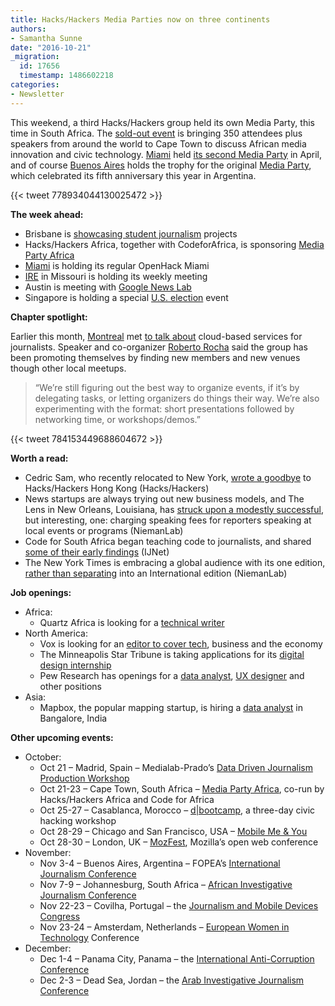 ```yaml
---
title: Hacks/Hackers Media Parties now on three continents
authors:
- Samantha Sunne
date: "2016-10-21"
_migration:
  id: 17656
  timestamp: 1486602218
categories:
- Newsletter
---
```


This weekend, a third Hacks/Hackers group held its own Media Party, this time in South Africa. The [sold-out event][1] is bringing 350 attendees plus speakers from around the world to Cape Town to discuss African media innovation and civic technology. [Miami][2] held [its second Media Party][3] in April, and of course [Buenos Aires][4] holds the trophy for the original [Media Party][5], which celebrated its fifth anniversary this year in Argentina.

{{< tweet 778934044130025472 >}}

**The week ahead:**

  * Brisbane is [showcasing student journalism][6] projects
  * Hacks/Hackers Africa, together with CodeforAfrica, is sponsoring [Media Party Africa][7]
  * [Miami][2] is holding its regular OpenHack Miami
  * [IRE][8] in Missouri is holding its weekly meeting
  * Austin is meeting with [Google News Lab][9]
  * Singapore is holding a special [U.S. election][10] event

**Chapter spotlight:**

Earlier this month, [Montreal][11] met [to talk about][12] cloud-based services for journalists. Speaker and co-organizer [Roberto Rocha][13] said the group has been promoting themselves by finding new members and new venues though other local meetups.

> &#8220;We&#8217;re still figuring out the best way to organize events, if it&#8217;s by delegating tasks, or letting organizers do things their way. We&#8217;re also experimenting with the format: short presentations followed by networking time, or workshops/demos.&#8221;

{{< tweet 784153449688604672 >}}

**Worth a read:**

  * Cedric Sam, who recently relocated to New York, [wrote a goodbye][14] to Hacks/Hackers Hong Kong (Hacks/Hackers)
  * News startups are always trying out new business models, and The Lens in New Orleans, Louisiana, has [struck upon a modestly successful][15], but interesting, one: charging speaking fees for reporters speaking at local events or programs (NiemanLab)
  * Code for South Africa began teaching code to journalists, and shared [some of their early findings][16] (IJNet)
  * The New York Times is embracing a global audience with its one edition, [rather than separating][17] into an International edition (NiemanLab)

**Job openings:**

  * Africa:
      * Quartz Africa is looking for a [technical writer][18]
  * North America:
      * Vox is looking for an [editor to cover tech][19], business and the economy
      * The Minneapolis Star Tribune is taking applications for its [digital design internship][20]
      * Pew Research has openings for a [data analyst][21], [UX designer][22] and other positions
  * Asia:
      * Mapbox, the popular mapping startup, is hiring a [data analyst][23] in Bangalore, India

**Other upcoming events:**

  * October:
      * Oct 21 &#8211; Madrid, Spain &#8211; Medialab-Prado&#8217;s [Data Driven Journalism Production Workshop][24]
      * Oct 21-23 &#8211; Cape Town, South Africa &#8211; [Media Party Africa][7], co-run by Hacks/Hackers Africa and Code for Africa
      * Oct 25-27 &#8211; Casablanca, Morocco &#8211; [d|bootcamp][25], a three-day civic hacking workshop
      * Oct 28-29 &#8211; Chicago and San Francisco, USA &#8211; [Mobile Me & You][26]
      * Oct 28-30 &#8211; London, UK &#8211; [MozFest][27], Mozilla&#8217;s open web conference
  * November:
      * Nov 3-4 &#8211; Buenos Aires, Argentina &#8211; FOPEA&#8217;s [International Journalism Conference][28]
      * Nov 7-9 &#8211; Johannesburg, South Africa &#8211; [African Investigative Journalism Conference][29]
      * Nov 22-23 &#8211; Covilha, Portugal &#8211; the [Journalism and Mobile Devices Congress][30]
      * Nov 23-24 &#8211; Amsterdam, Netherlands &#8211; [European Women in Technology][31] Conference
  * December:
      * Dec 1-4 &#8211; Panama City, Panama &#8211; the [International Anti-Corruption Conference][32]
      * Dec 2-3 &#8211; Dead Sea, Jordan &#8211; the [Arab Investigative Journalism Conference][33]

 [1]: https://t.co/lgTF1pRXCZ
 [2]: http://www.meetup.com/Hacks-Hackers-Miami/
 [3]: http://www.fiumediainnovationlab.com/mediaparty/
 [4]: http://www.meetup.com/HacksHackersBA/
 [5]: http://mediaparty.info/
 [6]: http://www.meetup.com/Hacks-Hackers-Brisbane/events/232355771/
 [7]: https://www.eventbrite.com/e/media-party-africa-tickets-27194686038
 [8]: http://www.meetup.com/hackshackersIRE/
 [9]: http://www.meetup.com/Hacks-Hackers-Austin/events/234777218/
 [10]: http://www.meetup.com/Hacks-Hackers-Singapore/events/234890614/
 [11]: https://www.meetup.com/HacksHackersMontreal
 [12]: https://www.meetup.com/HacksHackersMontreal/events/231363613/
 [13]: https://twitter.com/robroc
 [14]: http://hackshackers.com/blog/2016/10/19/saying-goodbye-hackshackers-hong-kong/
 [15]: http://www.niemanlab.org/2016/10/with-a-speakers-bureau-new-orleans-the-lens-has-turned-reporters-talks-into-new-revenue/?utm_source=Daily+Lab+email+list&utm_campaign=3332211115-dailylabemail3&utm_medium=email&utm_term=0_d68264fd5e-3332211115-396065225
 [16]: http://ijnet.org/en/blog/what-we-learned-training-south-africas-new-generation-data-journalists
 [17]: http://www.niemanlab.org/2016/10/goodbye-international-new-york-times-hello-international-edition-of-the-new-york-times/
 [18]: https://twitter.com/qzafrica/status/785454449766653953
 [19]: http://talkingbiznews.com/biz-news-help-wanted/vox-seeks-technology-economy-and-business-editor/
 [20]: http://snd.org/jobs/view/digital-design-internship/
 [21]: http://pewrsr.ch/2cUSL84
 [22]: http://pewrsr.ch/2d0XGJq
 [23]: https://www.mapbox.com/jobs/255577/
 [24]: http://medialab-prado.es/article/iv-taller-periodismo-de-datos-convocatoria-de-proyectos
 [25]: http://casablanca.dbootcamp.org/
 [26]: http://www.mobileme-you.com/
 [27]: https://mozillafestival.org/
 [28]: http://gijn.us5.list-manage.com/track/click?u=0212d7db984672e4fe5ac3daf&id=d7e6fda37c&e=819f761f16
 [29]: http://www.journalism.co.za/aijc/
 [30]: http://ijnet.org/en/opportunities/conference-focuses-mobile-journalism-portugal
 [31]: http://www.europeanwomenintech.com/#!register/z49gr
 [32]: http://16iacc.org/
 [33]: http://en.arij.net/